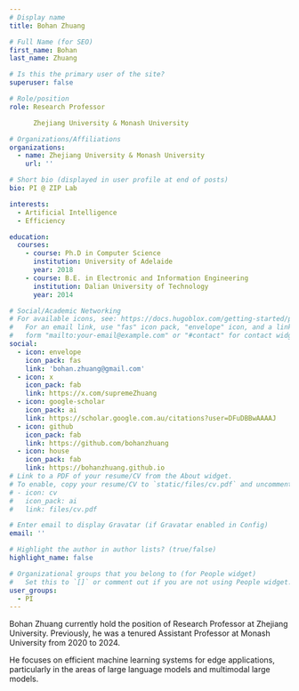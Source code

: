 ```yaml
---
# Display name
title: Bohan Zhuang

# Full Name (for SEO)
first_name: Bohan
last_name: Zhuang

# Is this the primary user of the site?
superuser: false

# Role/position
role: Research Professor

      Zhejiang University & Monash University

# Organizations/Affiliations
organizations:
  - name: Zhejiang University & Monash University
    url: ''

# Short bio (displayed in user profile at end of posts)
bio: PI @ ZIP Lab

interests:
  - Artificial Intelligence
  - Efficiency

education:
  courses:
    - course: Ph.D in Computer Science
      institution: University of Adelaide
      year: 2018
    - course: B.E. in Electronic and Information Engineering
      institution: Dalian University of Technology
      year: 2014

# Social/Academic Networking
# For available icons, see: https://docs.hugoblox.com/getting-started/page-builder/#icons
#   For an email link, use "fas" icon pack, "envelope" icon, and a link in the
#   form "mailto:your-email@example.com" or "#contact" for contact widget.
social:
  - icon: envelope
    icon_pack: fas
    link: 'bohan.zhuang@gmail.com'
  - icon: x
    icon_pack: fab
    link: https://x.com/supremeZhuang
  - icon: google-scholar
    icon_pack: ai
    link: https://scholar.google.com.au/citations?user=DFuDBBwAAAAJ
  - icon: github
    icon_pack: fab
    link: https://github.com/bohanzhuang
  - icon: house
    icon_pack: fab
    link: https://bohanzhuang.github.io
# Link to a PDF of your resume/CV from the About widget.
# To enable, copy your resume/CV to `static/files/cv.pdf` and uncomment the lines below.
# - icon: cv
#   icon_pack: ai
#   link: files/cv.pdf

# Enter email to display Gravatar (if Gravatar enabled in Config)
email: ''

# Highlight the author in author lists? (true/false)
highlight_name: false

# Organizational groups that you belong to (for People widget)
#   Set this to `[]` or comment out if you are not using People widget.
user_groups:
  - PI
---
```


Bohan Zhuang currently hold the position of Research Professor at Zhejiang University. Previously, he was a tenured Assistant Professor at Monash University from 2020 to 2024.

He focuses on efficient machine learning systems for edge applications, particularly in the areas of large language models and multimodal large models.